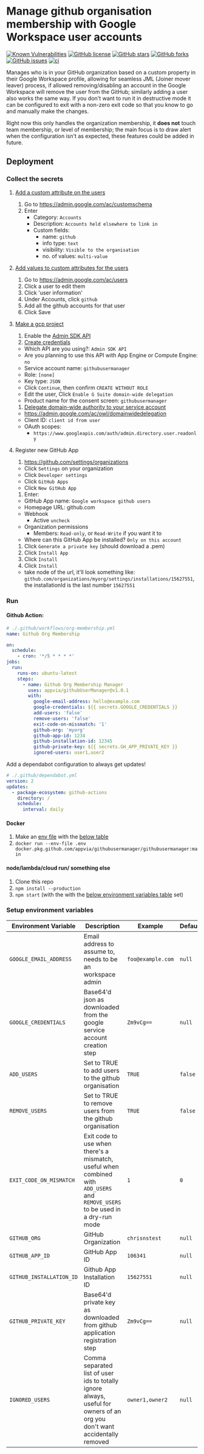 # Manage github organisation membership with Google Workspace user accounts

[![Known Vulnerabilities](https://snyk.io/test/github/appvia/githubUserManager/badge.svg)](https://snyk.io/test/github/appvia/githubUserManager)
[![GitHub license](https://img.shields.io/github/license/appvia/githubUserManager)](https://github.com/appvia/githubUserManager/blob/main/LICENSE)
[![GitHub stars](https://img.shields.io/github/stars/appvia/githubusermanager)](https://github.com/appvia/githubusermanager/stargazers)
[![GitHub forks](https://img.shields.io/github/forks/appvia/githubusermanager)](https://github.com/appvia/githubusermanager/network)
[![GitHub issues](https://img.shields.io/github/issues/appvia/githubusermanager)](https://github.com/appvia/githubusermanager/issues)
[![ci](https://github.com/appvia/githubUserManager/actions/workflows/ci.yml/badge.svg)](https://github.com/appvia/githubUserManager/actions/workflows/ci.yml)

Manages who is in your GitHub organization based on a custom property in their Google Workspace profile, allowing for seamless JML (Joiner mover leaver) process, if allowed removing/disabling an account in the Google Workspace will remove the user from the GitHub; similarly adding a user also works the same way. If you don't want to run it in destructive mode it can be configured to exit with a non-zero exit code so that you know to go and manually make the changes.

Right now this only handles the organization membership, it **does not** touch team membership, or level of membership; the main focus is to draw alert when the configuration isn't as expected, these features could be added in future.

## Deployment

### Collect the secrets

1.  [Add a custom attribute on the users](https://support.google.com/a/answer/6208725?hl=en#zippy=%2Cadd-a-new-custom-attribute)

    1. Go to https://admin.google.com/ac/customschema
    1. Enter
       - Category: `Accounts`
       - Description: `Accounts held elsewhere to link in`
       - Custom fields:
         - name: `github`
         - info type: `text`
         - visibility: `Visible to the organisation`
         - no. of values: `multi-value`

1.  [Add values to custom attributes for the users](https://support.google.com/a/answer/6208725?hl=en#add_value)

    1.  Go to https://admin.google.com/ac/users
    1.  Click a user to edit them
    1.  Click 'user information'
    1.  Under Accounts, click `github`
    1.  Add all the github accounts for that user
    1.  Click Save

1.  [Make a gcp project](https://console.cloud.google.com/projectcreate)

    1. Enable the [Admin SDK API](https://console.cloud.google.com/apis/library/admin.googleapis.com?q=workspace%20admin&id=d0a160dd-c410-4fd0-a951-c47e05309cb9)
    1. [Create credentials](https://console.cloud.google.com/apis/credentials/wizard?project=githubusermanager)

    - Which API are you using?: `Admin SDK API`
    - Are you planning to use this API with App Engine or Compute Engine: `no`
    - Service account name: `githubusermanager`
    - Role: `[none]`
    - Key type: `JSON`
    - Click `Continue`, then confirm `CREATE WITHOUT ROLE`
    - Edit the user, Click `Enable G Suite domain-wide delegation`
    - Product name for the consent screen: `githubusermanager`

    1. [Delegate domain-wide authority to your service account](https://developers.google.com/admin-sdk/directory/v1/guides/delegation)

    - https://admin.google.com/ac/owl/domainwidedelegation
    - Client ID: `client id from user`
    - OAuth scopes:
      - `https://www.googleapis.com/auth/admin.directory.user.readonly`

1.  Register new GitHub App
    1. https://github.com/settings/organizations
    - Click `Settings` on your organization
    - Click `Developer settings`
    - Click `GitHub Apps`
    - Click `New GitHub App`
    1. Enter:
    - GitHub App name: `Google workspace github users`
    - Homepage URL: github.com
    - Webhook
      - Active `uncheck`
    - Organization permissions
      - Members: `Read-only`, or `Read-Write` if you want it to
    - Where can this GitHub App be installed? `Only on this account`
    1. Click `Generate a private key` (should download a .pem)
    1. Click `Install App`
    1. Click `Install`
    1. Click `Install`
    - take node of the url, it'll look something like: `github.com/organizations/myorg/settings/installations/15627551`, the installationId is the last number `15627551`

### Run

#### Github Action:

```yaml
# ./.github/workflows/org-membership.yml
name: Github Org Membership

on:
  schedule:
    - cron: '*/5 * * * *'
jobs:
  run:
    runs-on: ubuntu-latest
    steps:
      - name: Github Org Membership Manager
        uses: appvia/githubUserManager@v1.0.1
        with:
          google-email-address: hello@example.com
          google-credentials: ${{ secrets.GOOGLE_CREDENTIALS }}
          add-users: 'false'
          remove-users: 'false'
          exit-code-on-missmatch: '1'
          github-org: 'myorg'
          github-app-id: 1234
          github-installation-id: 12345
          github-private-key: ${{ secrets.GH_APP_PRIVATE_KEY }}
          ignored-users: user1,user2
```

Add a dependabot configuration to always get updates!

```yaml
# ./.github/dependabot.yml
version: 2
updates:
  - package-ecosystem: github-actions
    directory: /
    schedule:
      interval: daily
```

#### Docker

1. Make an [env file](https://www.digitalocean.com/community/tutorials/how-to-read-and-set-environmental-and-shell-variables-on-linux) with the [below table](#Setup-environment-variables)
1. `docker run --env-file .env docker.pkg.github.com/appvia/githubusermanager/githubusermanager:main`

#### node/lambda/cloud run/ something else

1.  Clone this repo
1.  `npm install --production`
1.  `npm start` (with the with the [below environment variables table](#Setup-environment-variables) set)

### Setup environment variables

| Environment Variable     | Description                                                                                                                     | Example           | Default |
| ------------------------ | ------------------------------------------------------------------------------------------------------------------------------- | ----------------- | ------- |
| `GOOGLE_EMAIL_ADDRESS`   | Email address to assume to, needs to be an workspace admin                                                                      | `foo@example.com` | `null`  |
| `GOOGLE_CREDENTIALS`     | Base64'd json as downloaded from the google service account creation step                                                       | `Zm9vCg==`        | `null`  |
| `ADD_USERS`              | Set to TRUE to add users to the github organisation                                                                             | `TRUE`            | `false` |
| `REMOVE_USERS`           | Set to TRUE to remove users from the github organisation                                                                        | `TRUE`            | `false` |
| `EXIT_CODE_ON_MISMATCH`  | Exit code to use when there's a mismatch, useful when combined with `ADD_USERS` and `REMOVE_USERS` to be used in a dry-run mode | `1`               | `0`     |
| `GITHUB_ORG`             | GitHub Organization                                                                                                             | `chrisnstest`     | `null`  |
| `GITHUB_APP_ID`          | GitHub App ID                                                                                                                   | `106341`          | `null`  |
| `GITHUB_INSTALLATION_ID` | Github App Installation ID                                                                                                      | `15627551`        | `null`  |
| `GITHUB_PRIVATE_KEY`     | Base64'd private key as downloaded from github application registration step                                                    | `Zm9vCg==`        | `null`  |
| `IGNORED_USERS`          | Comma separated list of user ids to totally ignore always, useful for owners of an org you don't want accidentally removed      | `owner1,owner2`   | `null`  |
